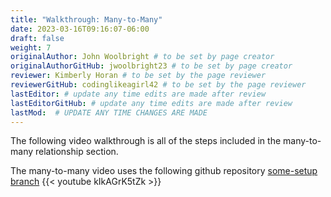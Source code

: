```yaml
---
title: "Walkthrough: Many-to-Many"
date: 2023-03-16T09:16:07-06:00
draft: false
weight: 7
originalAuthor: John Woolbright # to be set by page creator
originalAuthorGitHub: jwoolbright23 # to be set by page creator
reviewer: Kimberly Horan # to be set by the page reviewer
reviewerGitHub: codinglikeagirl42 # to be set by the page reviewer
lastEditor: # update any time edits are made after review
lastEditorGitHub: # update any time edits are made after review
lastMod:  # UPDATE ANY TIME CHANGES ARE MADE
---
```


The following video walkthrough is all of the steps included in the many-to-many relationship section.

The many-to-many video uses the following github repository [some-setup branch](https://github.com/LaunchCodeEducation/CodingEvents/tree/some-setup)
{{< youtube kIkAGrK5tZk >}}
